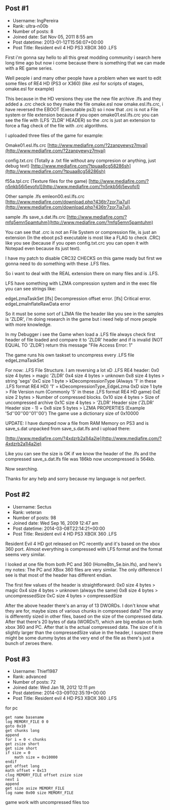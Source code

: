 ## Post #1
- Username: IngPereira
- Rank: ultra-n00b
- Number of posts: 8
- Joined date: Sat Nov 05, 2011 8:55 am
- Post datetime: 2013-01-12T15:56:07+00:00
- Post Title: Resident evil 4 HD PS3 XBOX 360 .LFS

First i'm gonna say hello to all this great modding community i search here long time ago but now i come because there is something that we can made with a RE game series.

Well people i and many other people have a problem when we want to edit some files of RE4 HD (PS3 or X360) (like .esl for scripts of stages, omake.esl for example)

This because in the HD versions they use the new file archive .lfs and they added a .crc check so they make the file omake.esl now omake.esl.lfs.crc, i have reversed the EBOOT (Executable ps3) so i now that .crc is not a File system or file extension because if you open omake01.esl.lfs.crc you can see the file with (LFS 'ZLDR' HEADER) so the .crc is just an extension to force a flag check of the file with .crc algorithms.

I uploaded three files of the game for example:

Omake01.esl.lfs.crc [http://www.mediafire.com/?2zanpyewyz7myai](http://www.mediafire.com/?2zanpyewyz7myai)

config.txt.crc (Totally a .txt file without any compresion or anything, just debug text) [http://www.mediafire.com/?tpuaa8cg58286sh](http://www.mediafire.com/?tpuaa8cg58286sh)

f55a.tpl.crc (Texture files for the game) [http://www.mediafire.com/?n5nkb56j5evofo1](http://www.mediafire.com/?n5nkb56j5evofo1)

Other sample .lfs emleon00.esl.lfs.crc [http://www.mediafire.com/download.php?436tr7zor7ia7ul](http://www.mediafire.com/download.php?436tr7zor7ia7ul).

sample .lfs save_s.dat.lfs.crc  [http://www.mediafire.com/?mfq5emn5pamtuhm](http://www.mediafire.com/?mfq5emn5pamtuhm)

You can see that .crc is not an File System or compression file, is just an extension (In the eboot ps3 executable is most like a FLAG to check .CRC) like you see (because if you open config.txt.crc you can open it with Notepad even because its just text).

I have my patch to disable CRC32 CHECKS on this game ready but first we gonna need to do something with these .LFS files.

So i want to deal with the REAL extension there on many files and is .LFS.

LFS have something with LZMA compression system and in the exec file you can see strings like:

edgeLzmaTaskSet
[lfs] Decompression offset error.
[lfs] Critical error.
edgeLzmaInflateRawData error

So it must be some sort of LZMA file the header like you see in the samples is 'ZLDR', i'm doing research in the game but i need help of more people with more knowledge.

In my Debugger i see the Game when load a .LFS file always check first header of file loaded and compare it to 'ZLDR' header and if is invalid (NOT EQUAL TO 'ZLDR') return this message "File Access Error: 1"

The game runs his own taskset to uncompress every .LFS file edgeLzmaTaskSet

For now: .LFS File Structure. I am reversing a lot xD
.LFS RE4 header:
0x0 size 4 bytes > magic 'ZLDR'
0x4 size 4 bytes > unknown
0x8 size 4 bytes > string 'segs'
0xC size 1 byte  > kDecompressionType (Always '1' in these .LFS format RE4 HD)
'1' = kDecompressionType_EdgeLzma
0xD size 1 byte  > File Version num (Commonly '5' in these .LFS format RE4 HD game)
0xE size 2 bytes > Number of compressed blocks.
0x10 size 4 bytes > Size of uncompressed archive
0x1C size 4 bytes > 'ZLDR' Header size
('ZLDR' Header size - 1) + 0x8 size 5 bytes > LZMA PROPERTIES (Example '5d''00''00''01''00')
The game use a dictionary size of 0x10000

UPDATE: I have dumped now a file from RAM Memory on PS3 and is save_s.dat unpacked from save_s.dat.lfs and i upload there: 

[http://www.mediafire.com/?4xdzrb2a1l4a2ie](http://www.mediafire.com/?4xdzrb2a1l4a2ie)

Like you can see the size is OK if we know the header of the .lfs and the compressed save_s.dat.lfs file was 186kb now uncompressed is 564kb.

Now searching.

Thanks for any help and sorry because my language is not perfect.
## Post #2
- Username: Sectus
- Rank: veteran
- Number of posts: 98
- Joined date: Wed Sep 16, 2009 12:47 am
- Post datetime: 2014-03-08T22:14:21+00:00
- Post Title: Resident evil 4 HD PS3 XBOX 360 .LFS

Resident Evil 4 HD got released on PC recently and it's based on the xbox 360 port. Almost everything is compressed with LFS format and the format seems very similar.

I looked at one file from both PC and 360 (HomeBtn_Se.bin.lfs), and here's my notes:
The PC and XBox 360 files are very similar. The only difference I see is that most of the header has different endian.

The first few values of the header is straightforward:
0x0 size 4 bytes > magic
0x4 size 4 bytes > unknown (always the same)
0x8 size 4 bytes > uncompressedSize
0xC size 4 bytes > compressedSize

After the above header there's an array of 13 DWORDs. I don't know what they are for, maybe sizes of various chunks in compressed data? The array is differently sized in other files, based on the size of the compressed data. After that there's 20 bytes of data (WORDs?), which are big endian on both xbox 360 and PC. After that is the actual compressed data. The size of it is slightly larger than the compressedSize value in the header, I suspect there might be some dummy bytes at the very end of the file as there's just a bunch of zeroes there.
## Post #3
- Username: Thief1987
- Rank: advanced
- Number of posts: 72
- Joined date: Wed Jan 18, 2012 12:11 pm
- Post datetime: 2014-03-09T02:35:19+00:00
- Post Title: Resident evil 4 HD PS3 XBOX 360 .LFS

for pc 

```
get name basename
log MEMORY_FILE 0 0 
goto 0x10
get chunks long
append
for i = 0 < chunks
get zsize short
get size short
if size = 0 
    math size = 0x10000
endif
get offset long
math offset + 0x13
clog MEMORY_FILE offset zsize size
next i
append
get size asize MEMORY_FILE
log name 0x00 size MEMORY_FILE
```


game work with uncompressed files too
